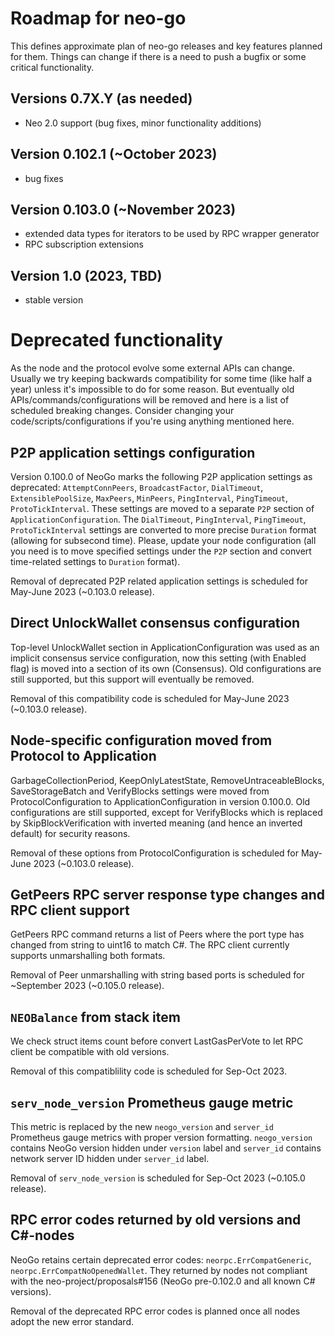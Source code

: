 # Roadmap for neo-go

This defines approximate plan of neo-go releases and key features planned for
them. Things can change if there is a need to push a bugfix or some critical
functionality.

## Versions 0.7X.Y (as needed)
* Neo 2.0 support (bug fixes, minor functionality additions)

## Version 0.102.1 (~October 2023)
 * bug fixes

## Version 0.103.0 (~November 2023)
 * extended data types for iterators to be used by RPC wrapper generator
 * RPC subscription extensions

## Version 1.0 (2023, TBD)
 * stable version

# Deprecated functionality

As the node and the protocol evolve some external APIs can change. Usually we
try keeping backwards compatibility for some time (like half a year) unless
it's impossible to do for some reason. But eventually old
APIs/commands/configurations will be removed and here is a list of scheduled
breaking changes. Consider changing your code/scripts/configurations if you're
using anything mentioned here.

## P2P application settings configuration

Version 0.100.0 of NeoGo marks the following P2P application settings as
deprecated: `AttemptConnPeers`, `BroadcastFactor`, `DialTimeout`,
`ExtensiblePoolSize`, `MaxPeers`, `MinPeers`, `PingInterval`, `PingTimeout`,
`ProtoTickInterval`. These settings are moved to a separate `P2P` section of
`ApplicationConfiguration`. The `DialTimeout`, `PingInterval`, `PingTimeout`,
`ProtoTickInterval` settings are converted to more precise `Duration` format
(allowing for subsecond time). Please, update your node configuration (all you
need is to move specified settings under the `P2P` section and convert
time-related settings to `Duration` format).

Removal of deprecated P2P related application settings is scheduled for May-June
2023 (~0.103.0 release).

## Direct UnlockWallet consensus configuration

Top-level UnlockWallet section in ApplicationConfiguration was used as an
implicit consensus service configuration, now this setting (with Enabled flag)
is moved into a section of its own (Consensus). Old configurations are still
supported, but this support will eventually be removed.

Removal of this compatibility code is scheduled for May-June 2023 (~0.103.0
release).

## Node-specific configuration moved from Protocol to Application

GarbageCollectionPeriod, KeepOnlyLatestState, RemoveUntraceableBlocks,
SaveStorageBatch and VerifyBlocks settings were moved from
ProtocolConfiguration to ApplicationConfiguration in version 0.100.0. Old
configurations are still supported, except for VerifyBlocks which is replaced
by SkipBlockVerification with inverted meaning (and hence an inverted default)
for security reasons.

Removal of these options from ProtocolConfiguration is scheduled for May-June
2023 (~0.103.0 release).

## GetPeers RPC server response type changes and RPC client support

GetPeers RPC command returns a list of Peers where the port type has changed from 
string to uint16 to match C#. The RPC client currently supports unmarshalling both
formats. 

Removal of Peer unmarshalling with string based ports is scheduled for ~September 2023
(~0.105.0 release).

## `NEOBalance` from stack item
 
We check struct items count before convert LastGasPerVote to let RPC client be compatible with
old versions.

Removal of this compatiblility code is scheduled for Sep-Oct 2023.

## `serv_node_version` Prometheus gauge metric

This metric is replaced by the new `neogo_version` and `server_id` Prometheus gauge
metrics with proper version formatting. `neogo_version` contains NeoGo version
hidden under `version` label and `server_id` contains network server ID hidden
under `server_id` label.

Removal of `serv_node_version` is scheduled for Sep-Oct 2023 (~0.105.0 release).

## RPC error codes returned by old versions and C#-nodes 

NeoGo retains certain deprecated error codes: `neorpc.ErrCompatGeneric`, 
`neorpc.ErrCompatNoOpenedWallet`. They returned by nodes not compliant with the 
neo-project/proposals#156 (NeoGo pre-0.102.0 and all known C# versions).

Removal of the deprecated RPC error codes is planned once all nodes adopt the new error standard.